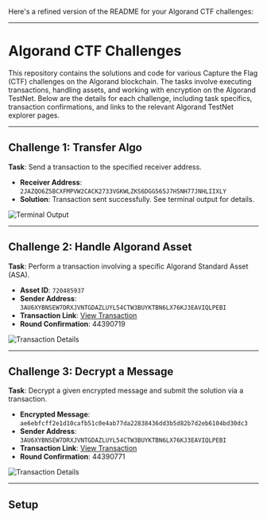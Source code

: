 Here's a refined version of the README for your Algorand CTF challenges:

---

# Algorand CTF Challenges

This repository contains the solutions and code for various Capture the Flag (CTF) challenges on the Algorand blockchain. The tasks involve executing transactions, handling assets, and working with encryption on the Algorand TestNet. Below are the details for each challenge, including task specifics, transaction confirmations, and links to the relevant Algorand TestNet explorer pages.

---

## Challenge 1: Transfer Algo

**Task**: Send a transaction to the specified receiver address.

- **Receiver Address**: `2JAZQO6Z5BCXFMPVW2CACK2733VGKWLZKS6DGG565J7H5NH77JNHLIIXLY`
- **Solution**: Transaction sent successfully. See terminal output for details.
  
![Terminal Output](https://github.com/user-attachments/assets/5ed3861b-e86a-4330-8512-64ff6e3e226c)

---

## Challenge 2: Handle Algorand Asset

**Task**: Perform a transaction involving a specific Algorand Standard Asset (ASA).

- **Asset ID**: `720485937`
- **Sender Address**: `3AU6XYBNSEW7DRXJVNTGDAZLUYL54CTW3BUYKTBN6LX76KJ3EAVIQLPEBI`
- **Transaction Link**: [View Transaction](https://testnet.explorer.perawallet.app/tx/MGMSJAWEIN7BLEBHJGR7BDZAAUWTUL525FUEFJY6BLI4KTYR6B5Q)
- **Round Confirmation**: 44390719

![Transaction Details](https://github.com/user-attachments/assets/713c514c-8880-47bc-98a4-1a583c3a5064)

---

## Challenge 3: Decrypt a Message

**Task**: Decrypt a given encrypted message and submit the solution via a transaction.

- **Encrypted Message**: `ae6ebfcff2e1d10cafb51c0e4ab77da22838436dd3b5d82b7d2eb6104bd30dc3`
- **Sender Address**: `3AU6XYBNSEW7DRXJVNTGDAZLUYL54CTW3BUYKTBN6LX76KJ3EAVIQLPEBI`
- **Transaction Link**: [View Transaction](https://testnet.explorer.perawallet.app/tx/VDCKOCEBOEA5ZIZZ2TPQHD56LTEJMPJ72HESFYNPCABFJXGOD7AA)
- **Round Confirmation**: 44390771

![Transaction Details](https://github.com/user-attachments/assets/5c16d661-9d15-4382-a519-8f91469fe27a)

---

## Setup


